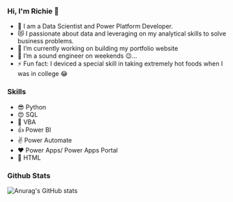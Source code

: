 ### Hi, I'm Richie 👋

- 🥅 I am a Data Scientist and Power Platform Developer. 
- 😻 I passionate about data and leveraging on my analytical skills to solve business problems.
- 🔭 I’m currently working on building my portfolio website
- 👯 I’m a sound engineer on weekends 😉...
- ⚡ Fun fact: I deviced a special skill in taking extremely hot foods when I was in college 😂


### Skills
- 😎 Python
- 😍 SQL
- 🎈 VBA
- 👍 Power BI
- ✌ Power Automate
- ❤ Power Apps/ Power Apps Portal
- 🙌 HTML

### Github Stats
![Anurag's GitHub stats](https://github-readme-stats.vercel.app/api?username=rkadey&show_icons=true&theme=radical)
